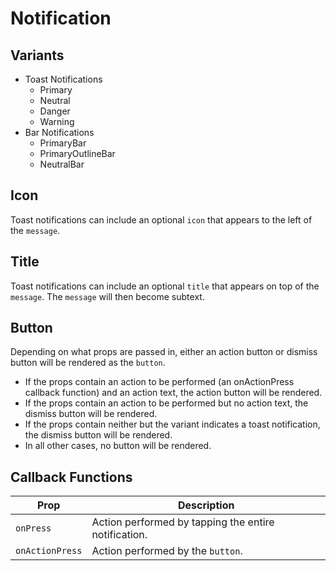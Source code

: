 # Notification

## Variants

- Toast Notifications
  - Primary
  - Neutral
  - Danger
  - Warning
- Bar Notifications
  - PrimaryBar
  - PrimaryOutlineBar
  - NeutralBar

## Icon

Toast notifications can include an optional `icon` that appears to the left of the `message`.

## Title

Toast notifications can include an optional `title` that appears on top of the `message`. The `message` will then become subtext.

## Button

Depending on what props are passed in, either an action button or dismiss button will be rendered as the `button`.

- If the props contain an action to be performed (an onActionPress callback function) and an action text, the action button will be rendered.
- If the props contain an action to be performed but no action text, the dismiss button will be rendered.
- If the props contain neither but the variant indicates a toast notification, the dismiss button will be rendered.
- In all other cases, no button will be rendered.

## Callback Functions

| Prop            | Description                                          |
| --------------- | ---------------------------------------------------- |
| `onPress`       | Action performed by tapping the entire notification. |
| `onActionPress` | Action performed by the `button`.                    |
